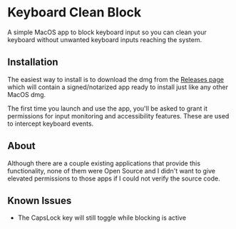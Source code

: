 # Keyboard Clean Block

A simple MacOS app to block keyboard input so you can clean your keyboard without 
unwanted keyboard inputs reaching the system.


## Installation

The easiest way to install is to download the dmg from the [Releases page](https://github.com/spyoungtech/keyboard-clean-block/releases) 
which will contain a signed/notarized app ready to install just like any other MacOS dmg.

The first time you launch and use the app, you'll be asked to grant it permissions for input monitoring and 
accessibility features. These are used to intercept keyboard events.


## About

Although there are a couple existing applications that provide this functionality, none of them were Open Source and I 
didn't want to give elevated permissions to those apps if I could not verify the source code.


## Known Issues

- The CapsLock key will still toggle while blocking is active